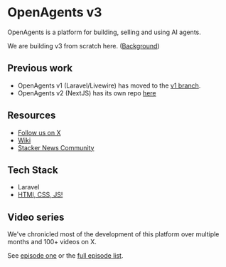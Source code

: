 # OpenAgents v3

OpenAgents is a platform for building, selling and using AI agents.

We are building v3 from scratch here. ([Background](https://x.com/OpenPressAI/status/1846356233491730627))

## Previous work

- OpenAgents v1 (Laravel/Livewire) has moved to the [v1 branch](https://github.com/OpenAgentsInc/openagents/commits/v1).
- OpenAgents v2 (NextJS) has its own repo [here](https://github.com/OpenAgentsInc/v2)

## Resources

- [Follow us on X](https://x.com/OpenAgentsInc)
- [Wiki](https://github.com/OpenAgentsInc/openagents/wiki)
- [Stacker News Community](https://stacker.news/~openagents)

## Tech Stack

- Laravel
- [HTMl, CSS, JS!](https://x.com/OpenPressAI/status/1846356233491730627)

## Video series

We've chronicled most of the development of this platform over multiple months and 100+ videos on X.

See [episode one](https://twitter.com/OpenAgentsInc/status/1721942435125715086) or
the [full episode list](https://github.com/OpenAgentsInc/openagents/wiki/Video-Series).
